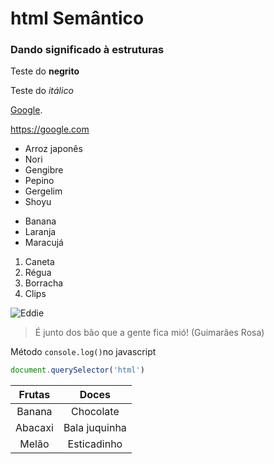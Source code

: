 # html Semântico
### Dando significado à estruturas
Teste do **negrito**

Teste do *itálico*

[Google](https://google.com/). 

<https://google.com>

* Arroz japonês
* Nori
* Gengibre
* Pepino
* Gergelim
* Shoyu
  
 - Banana
 - Laranja
 - Maracujá

 1. Caneta
 2. Régua
 3. Borracha
 4. Clips

![Eddie](https://pipz.com/static/images/blog/eddie.png)
  
> É junto dos bão que a gente fica mió!
> (Guimarães Rosa)

 Método `console.log()`no javascript

 ```js
document.querySelector('html')


```

Frutas | Doces
:--: | :--:
Banana | Chocolate
Abacaxi | Bala juquinha
Melão | Esticadinho
